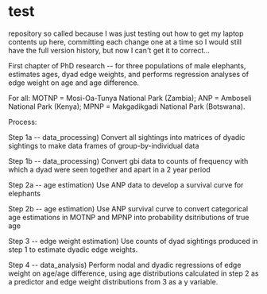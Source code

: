 # test
repository so called because I was just testing out how to get my laptop contents up here, committing each change one at a time so I would still have the full version history, but now I can't get it to correct...

First chapter of PhD research -- for three populations of male elephants, estimates ages, dyad edge weights, and performs regression analyses of edge weight on age and age difference.

For all: MOTNP = Mosi-Oa-Tunya National Park (Zambia); ANP = Amboseli National Park (Kenya); MPNP = Makgadikgadi National Park (Botswana).

Process:

Step 1a -- data_processing) Convert all sightings into matrices of dyadic sightings to make data frames of group-by-individual data

Step 1b -- data_processing) Convert gbi data to counts of frequency with which a dyad were seen together and apart in a 2 year period 

Step 2a -- age estimation) Use ANP data to develop a survival curve for elephants

Step 2b -- age estimation) Use ANP survival curve to convert categorical age estimations in MOTNP and MPNP into probability dsitributions of true age

Step 3 -- edge weight estimation) Use counts of dyad sightings produced in step 1 to estimate dyadic edge weights.

Step 4 -- data_analysis) Perform nodal and dyadic regressions of edge weight on age/age difference, using age distributions calculated in step 2 as a predictor and edge weight distributions from 3 as a y variable.

